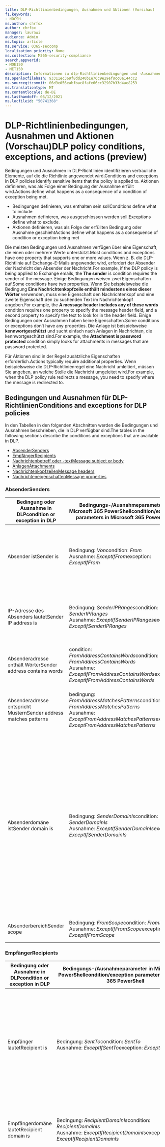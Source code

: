 ```yaml
---
title: DLP-Richtlinienbedingungen, Ausnahmen und Aktionen (Vorschau)
f1.keywords:
- NOCSH
ms.author: chrfox
author: chrfox
manager: laurawi
audience: Admin
ms.topic: article
ms.service: O365-seccomp
localization_priority: None
ms.collection: M365-security-compliance
search.appverid:
- MOE150
- MET150
description: Informationen zu dlp-Richtlinienbedingungen und -Ausnahmen
ms.openlocfilehash: 93311ec369f8dd240b1e76c9e29ef8cc0a144cc2
ms.sourcegitcommit: 06d9e056eabfbac8fafe66cc32907b33d4ae8253
ms.translationtype: MT
ms.contentlocale: de-DE
ms.lasthandoff: 03/12/2021
ms.locfileid: "50741368"
---
```

# <a name="dlp-policy-conditions-exceptions-and-actions-preview"></a><span data-ttu-id="27ef0-103">DLP-Richtlinienbedingungen, Ausnahmen und Aktionen (Vorschau)</span><span class="sxs-lookup"><span data-stu-id="27ef0-103">DLP policy conditions, exceptions, and actions (preview)</span></span>

<span data-ttu-id="27ef0-104">Bedingungen und Ausnahmen in DLP-Richtlinien identifizieren vertrauliche Elemente, auf die die Richtlinie angewendet wird.</span><span class="sxs-lookup"><span data-stu-id="27ef0-104">Conditions and exceptions in DLP policies identify sensitive items that the policy is applied to.</span></span> <span data-ttu-id="27ef0-105">Aktionen definieren, was als Folge einer Bedingung der Ausnahme erfüllt wird.</span><span class="sxs-lookup"><span data-stu-id="27ef0-105">Actions define what happens as a consequence of a condition of exception being met.</span></span>

- <span data-ttu-id="27ef0-106">Bedingungen definieren, was enthalten sein soll</span><span class="sxs-lookup"><span data-stu-id="27ef0-106">Conditions define what to include</span></span>
- <span data-ttu-id="27ef0-107">Ausnahmen definieren, was ausgeschlossen werden soll.</span><span class="sxs-lookup"><span data-stu-id="27ef0-107">Exceptions define what to exclude.</span></span>
- <span data-ttu-id="27ef0-108">Aktionen definieren, was als Folge der erfüllten Bedingung oder Ausnahme geschieht</span><span class="sxs-lookup"><span data-stu-id="27ef0-108">Actions define what happens as a consequence of condition or exception being met</span></span>
 
<span data-ttu-id="27ef0-109">Die meisten Bedingungen und Ausnahmen verfügen über eine Eigenschaft, die einen oder mehrere Werte unterstützt.</span><span class="sxs-lookup"><span data-stu-id="27ef0-109">Most conditions and exceptions have one property that supports one or more values.</span></span> <span data-ttu-id="27ef0-110">Wenn z. B. die DLP-Richtlinie auf  Exchange-E-Mails angewendet wird, erfordert der Absender der Nachricht den Absender der Nachricht.</span><span class="sxs-lookup"><span data-stu-id="27ef0-110">For example, if the DLP policy is being applied to Exchange emails, the **The sender** is condition requires the sender of the message.</span></span> <span data-ttu-id="27ef0-111">Einige Bedingungen weisen zwei Eigenschaften auf.</span><span class="sxs-lookup"><span data-stu-id="27ef0-111">Some conditions have two properties.</span></span> <span data-ttu-id="27ef0-112">Wenn Sie beispielsweise die Bedingung **Eine Nachrichtenkopfzeile enthält mindestens eines dieser Wörter** verwenden, muss eine Eigenschaft den Nachrichtenkopf und eine zweite Eigenschaft den zu suchenden Text im Nachrichtenkopf angeben.</span><span class="sxs-lookup"><span data-stu-id="27ef0-112">For example, the **A message header includes any of these words** condition requires one property to specify the message header field, and a second property to specify the text to look for in the header field.</span></span> <span data-ttu-id="27ef0-113">Einige Bedingungen oder Ausnahmen haben keine Eigenschaften.</span><span class="sxs-lookup"><span data-stu-id="27ef0-113">Some conditions or exceptions don’t have any properties.</span></span> <span data-ttu-id="27ef0-114">Die Anlage ist beispielsweise **kennwortgeschützt** und sucht einfach nach Anlagen in Nachrichten, die kennwortgeschützt sind.</span><span class="sxs-lookup"><span data-stu-id="27ef0-114">For example, the **Attachment is password protected** condition simply looks for attachments in messages that are password protected.</span></span>

<span data-ttu-id="27ef0-115">Für Aktionen sind in der Regel zusätzliche Eigenschaften erforderlich.</span><span class="sxs-lookup"><span data-stu-id="27ef0-115">Actions typically require additional properties.</span></span> <span data-ttu-id="27ef0-116">Wenn beispielsweise die DLP-Richtlinienregel eine Nachricht umleitiert, müssen Sie angeben, an welche Stelle die Nachricht umgeleitet wird.</span><span class="sxs-lookup"><span data-stu-id="27ef0-116">For example, when the DLP policy rule redirects a message, you need to specify where the message is redirected to.</span></span> 
<!-- Some actions have multiple properties that are available or required. For example, when the rule adds a header field to the message header, you need to specify both the name and value of the header. When the rule adds a disclaimer to messages, you need to specify the disclaimer text, but you can also specify where to insert the text, or what to do if the disclaimer can't be added to the message. Typically, you can configure multiple actions in a rule, but some actions are exclusive. For example, one rule can't reject and redirect the same message.-->

## <a name="conditions-and-exceptions-for-dlp-policies"></a><span data-ttu-id="27ef0-117">Bedingungen und Ausnahmen für DLP-Richtlinien</span><span class="sxs-lookup"><span data-stu-id="27ef0-117">Conditions and exceptions for DLP policies</span></span>

<span data-ttu-id="27ef0-118">In den Tabellen in den folgenden Abschnitten werden die Bedingungen und Ausnahmen beschrieben, die in DLP verfügbar sind.</span><span class="sxs-lookup"><span data-stu-id="27ef0-118">The tables in the following sections describe the conditions and exceptions that are available in DLP.</span></span>

- [<span data-ttu-id="27ef0-119">Absender</span><span class="sxs-lookup"><span data-stu-id="27ef0-119">Senders</span></span>](#senders)
- [<span data-ttu-id="27ef0-120">Empfänger</span><span class="sxs-lookup"><span data-stu-id="27ef0-120">Recipients</span></span>](#recipients)
- [<span data-ttu-id="27ef0-121">Nachrichtenbetreff oder -text</span><span class="sxs-lookup"><span data-stu-id="27ef0-121">Message subject or body</span></span>](#message-subject-or-body)
- [<span data-ttu-id="27ef0-122">Anlagen</span><span class="sxs-lookup"><span data-stu-id="27ef0-122">Attachments</span></span>](#attachments)
- [<span data-ttu-id="27ef0-123">Nachrichtenkopfzeilen</span><span class="sxs-lookup"><span data-stu-id="27ef0-123">Message headers</span></span>](#message-headers)
- [<span data-ttu-id="27ef0-124">Nachrichteneigenschaften</span><span class="sxs-lookup"><span data-stu-id="27ef0-124">Message properties</span></span>](#message-properties)

### <a name="senders"></a><span data-ttu-id="27ef0-125">Absender</span><span class="sxs-lookup"><span data-stu-id="27ef0-125">Senders</span></span>


|<span data-ttu-id="27ef0-126">**Bedingung oder Ausnahme in DLP**</span><span class="sxs-lookup"><span data-stu-id="27ef0-126">**condition or exception in DLP**</span></span>  |<span data-ttu-id="27ef0-127">**Bedingungs-/Ausnahmeparameter in Microsoft 365 PowerShell**</span><span class="sxs-lookup"><span data-stu-id="27ef0-127">**condition/exception parameters in Microsoft 365 PowerShell**</span></span> |<span data-ttu-id="27ef0-128">**Eigenschaftstyp**</span><span class="sxs-lookup"><span data-stu-id="27ef0-128">**property type**</span></span>  |<span data-ttu-id="27ef0-129">**description**</span><span class="sxs-lookup"><span data-stu-id="27ef0-129">**description**</span></span>|
|---------|---------|---------|---------|
|<span data-ttu-id="27ef0-130">Absender ist</span><span class="sxs-lookup"><span data-stu-id="27ef0-130">Sender is</span></span> |<span data-ttu-id="27ef0-131">Bedingung: *Von*</span><span class="sxs-lookup"><span data-stu-id="27ef0-131">condition: *From*</span></span> <br/> <span data-ttu-id="27ef0-132">Ausnahme: *ExceptIfFrom*</span><span class="sxs-lookup"><span data-stu-id="27ef0-132">exception: *ExceptIfFrom*</span></span>      |<span data-ttu-id="27ef0-133">Addresses</span><span class="sxs-lookup"><span data-stu-id="27ef0-133">Addresses</span></span> |     <span data-ttu-id="27ef0-134">Nachrichten, die von den angegebenen Postfächern, E-Mail-Benutzern, E-Mail-Kontakten oder Microsoft 365-Gruppen in der Organisation gesendet werden.</span><span class="sxs-lookup"><span data-stu-id="27ef0-134">Messages that are sent by the specified mailboxes, mail users, mail contacts, or Microsoft 365 groups in the organization.</span></span>|
|<span data-ttu-id="27ef0-135">IP-Adresse des Absenders lautet</span><span class="sxs-lookup"><span data-stu-id="27ef0-135">Sender IP address is</span></span>     |<span data-ttu-id="27ef0-136">Bedingung: *SenderIPRanges*</span><span class="sxs-lookup"><span data-stu-id="27ef0-136">condition: *SenderIPRanges*</span></span><br/> <span data-ttu-id="27ef0-137">Ausnahme: *ExceptIfSenderIPRanges*</span><span class="sxs-lookup"><span data-stu-id="27ef0-137">exception: *ExceptIfSenderIPRanges*</span></span>         |  <span data-ttu-id="27ef0-138">IPAddressRanges</span><span class="sxs-lookup"><span data-stu-id="27ef0-138">IPAddressRanges</span></span>       | <span data-ttu-id="27ef0-139">Nachrichten, in denen die IP-Adresse des Absenders der angegebenen IP-Adresse entsprecht oder innerhalb des angegebenen IP-Adressbereichs liegt.</span><span class="sxs-lookup"><span data-stu-id="27ef0-139">Messages where the sender's IP address matches the specified IP address, or falls within the specified IP address range.</span></span>       |
|<span data-ttu-id="27ef0-140">Absenderadresse enthält Wörter</span><span class="sxs-lookup"><span data-stu-id="27ef0-140">Sender address contains words</span></span>   | <span data-ttu-id="27ef0-141">condition: *FromAddressContainsWords*</span><span class="sxs-lookup"><span data-stu-id="27ef0-141">condition: *FromAddressContainsWords*</span></span> <br/> <span data-ttu-id="27ef0-142">Ausnahme: *ExceptIfFromAddressContainsWords*</span><span class="sxs-lookup"><span data-stu-id="27ef0-142">exception: *ExceptIfFromAddressContainsWords*</span></span>        |   <span data-ttu-id="27ef0-143">Words</span><span class="sxs-lookup"><span data-stu-id="27ef0-143">Words</span></span>      |   <span data-ttu-id="27ef0-144">Nachrichten, die die angegebenen Wörter in der E-Mail-Adresse des Absenders enthalten.</span><span class="sxs-lookup"><span data-stu-id="27ef0-144">Messages that contain the specified words in the sender's email address.</span></span>|
| <span data-ttu-id="27ef0-145">Absenderadresse entspricht Mustern</span><span class="sxs-lookup"><span data-stu-id="27ef0-145">Sender address matches patterns</span></span>    | <span data-ttu-id="27ef0-146">bedingung: *FromAddressMatchesPatterns*</span><span class="sxs-lookup"><span data-stu-id="27ef0-146">condition: *FromAddressMatchesPatterns*</span></span> <br/> <span data-ttu-id="27ef0-147">Ausnahme: *ExceptFromAddressMatchesPatterns*</span><span class="sxs-lookup"><span data-stu-id="27ef0-147">exception: *ExceptFromAddressMatchesPatterns*</span></span>       |      <span data-ttu-id="27ef0-148">Muster</span><span class="sxs-lookup"><span data-stu-id="27ef0-148">Patterns</span></span>   |  <span data-ttu-id="27ef0-149">Nachrichten, bei denen die E-Mail-Adresse des Absenders Textmuster enthält, die mit dem angegebenen regulären Ausdruck übereinstimmen.</span><span class="sxs-lookup"><span data-stu-id="27ef0-149">Messages where the sender's email address contains text patterns that match the specified regular expressions.</span></span>  |
|<span data-ttu-id="27ef0-150">Absenderdomäne ist</span><span class="sxs-lookup"><span data-stu-id="27ef0-150">Sender domain is</span></span>  |  <span data-ttu-id="27ef0-151">Bedingung: *SenderDomainIs*</span><span class="sxs-lookup"><span data-stu-id="27ef0-151">condition: *SenderDomainIs*</span></span> <br/> <span data-ttu-id="27ef0-152">Ausnahme: *ExceptIfSenderDomainIs*</span><span class="sxs-lookup"><span data-stu-id="27ef0-152">exception: *ExceptIfSenderDomainIs*</span></span>       |<span data-ttu-id="27ef0-153">DomainName</span><span class="sxs-lookup"><span data-stu-id="27ef0-153">DomainName</span></span>         |     <span data-ttu-id="27ef0-154">Nachrichten, bei denen die Domäne der E-Mail-Adresse des Absenders dem angegebenen Wert entspricht.</span><span class="sxs-lookup"><span data-stu-id="27ef0-154">Messages where the domain of the sender's email address matches the specified value.</span></span> <span data-ttu-id="27ef0-155">Wenn Sie Absenderdomänen  suchen müssen, die die angegebene Domäne enthalten (z. B. eine beliebige Unterdomäne einer Domäne), verwenden Sie **die** Bedingung Absenderadresse entspricht (*FromAddressMatchesPatterns*) und geben Sie die Domäne mit der Syntax " \. domain \. com$" an.</span><span class="sxs-lookup"><span data-stu-id="27ef0-155">If you need to find sender domains that *contain* the specified domain (for example, any subdomain of a domain), use **The sender address matches**(*FromAddressMatchesPatterns*) condition and specify the domain by using the syntax: '\.domain\.com$'.</span></span>    |
|<span data-ttu-id="27ef0-156">Absenderbereich</span><span class="sxs-lookup"><span data-stu-id="27ef0-156">Sender scope</span></span>    | <span data-ttu-id="27ef0-157">Bedingung: *FromScope*</span><span class="sxs-lookup"><span data-stu-id="27ef0-157">condition: *FromScope*</span></span> <br/> <span data-ttu-id="27ef0-158">Ausnahme: *ExceptIfFromScope*</span><span class="sxs-lookup"><span data-stu-id="27ef0-158">exception: *ExceptIfFromScope*</span></span>    | <span data-ttu-id="27ef0-159">UserScopeFrom</span><span class="sxs-lookup"><span data-stu-id="27ef0-159">UserScopeFrom</span></span>    |    <span data-ttu-id="27ef0-160">Nachrichten, die von internen oder externen Absendern gesendet werden.</span><span class="sxs-lookup"><span data-stu-id="27ef0-160">Messages that are sent by either internal or external senders.</span></span>    |

### <a name="recipients"></a><span data-ttu-id="27ef0-161">Empfänger</span><span class="sxs-lookup"><span data-stu-id="27ef0-161">Recipients</span></span>

|<span data-ttu-id="27ef0-162">**Bedingung oder Ausnahme in DLP**</span><span class="sxs-lookup"><span data-stu-id="27ef0-162">**condition or exception in DLP**</span></span>| <span data-ttu-id="27ef0-163">**Bedingungs-/Ausnahmeparameter in Microsoft 365 PowerShell**</span><span class="sxs-lookup"><span data-stu-id="27ef0-163">**condition/exception parameters in Microsoft 365 PowerShell**</span></span> |    <span data-ttu-id="27ef0-164">**Eigenschaftstyp**</span><span class="sxs-lookup"><span data-stu-id="27ef0-164">**property type**</span></span> | <span data-ttu-id="27ef0-165">**description**</span><span class="sxs-lookup"><span data-stu-id="27ef0-165">**description**</span></span>|
|---------|---------|---------|---------|
|<span data-ttu-id="27ef0-166">Empfänger lautet</span><span class="sxs-lookup"><span data-stu-id="27ef0-166">Recipient is</span></span>|  <span data-ttu-id="27ef0-167">Bedingung: *SentTo*</span><span class="sxs-lookup"><span data-stu-id="27ef0-167">condition: *SentTo*</span></span> <br/> <span data-ttu-id="27ef0-168">Ausnahme: *ExceptIfSentTo*</span><span class="sxs-lookup"><span data-stu-id="27ef0-168">exception: *ExceptIfSentTo*</span></span> | <span data-ttu-id="27ef0-169">Addresses</span><span class="sxs-lookup"><span data-stu-id="27ef0-169">Addresses</span></span> | <span data-ttu-id="27ef0-p105">Nachrichten, bei denen es sich bei einem der Empfänger um das angegebene Postfach, den E-Mail-Benutzer oder den E-Mail-Kontakt in der Organisation handelt. Die Empfänger können in den Feldern **To**, **Cc** oder **Bcc** der Nachricht angegeben werden.  </span><span class="sxs-lookup"><span data-stu-id="27ef0-p105">Messages where one of the recipients is the specified mailbox, mail user, or mail contact in the organization. The recipients can be in the **To**, **Cc**, or **Bcc** fields of the message.</span></span>|
|<span data-ttu-id="27ef0-172">Empfängerdomäne lautet</span><span class="sxs-lookup"><span data-stu-id="27ef0-172">Recipient domain is</span></span>|   <span data-ttu-id="27ef0-173">Bedingung: *RecipientDomainIs*</span><span class="sxs-lookup"><span data-stu-id="27ef0-173">condition: *RecipientDomainIs*</span></span> <br/> <span data-ttu-id="27ef0-174">Ausnahme: *ExceptIfRecipientDomainIs*</span><span class="sxs-lookup"><span data-stu-id="27ef0-174">exception: *ExceptIfRecipientDomainIs*</span></span> |   <span data-ttu-id="27ef0-175">DomainName</span><span class="sxs-lookup"><span data-stu-id="27ef0-175">DomainName</span></span> |    <span data-ttu-id="27ef0-176">Nachrichten, bei denen die Domäne der E-Mail-Adresse des Absenders dem angegebenen Wert entspricht.</span><span class="sxs-lookup"><span data-stu-id="27ef0-176">Messages where the domain of the sender's email address matches the specified value.</span></span>|
|<span data-ttu-id="27ef0-177">Empfängeradresse enthält Wörter</span><span class="sxs-lookup"><span data-stu-id="27ef0-177">Recipient address contains words</span></span>|  <span data-ttu-id="27ef0-178">condition: *AnyOfRecipientAddressContainsWords*</span><span class="sxs-lookup"><span data-stu-id="27ef0-178">condition: *AnyOfRecipientAddressContainsWords*</span></span> <br/> <span data-ttu-id="27ef0-179">Ausnahme: *ExceptIfAnyOfRecipientAddressContainsWords*</span><span class="sxs-lookup"><span data-stu-id="27ef0-179">exception: *ExceptIfAnyOfRecipientAddressContainsWords*</span></span>|  <span data-ttu-id="27ef0-180">Words</span><span class="sxs-lookup"><span data-stu-id="27ef0-180">Words</span></span>|  <span data-ttu-id="27ef0-181">Nachrichten, die die angegebenen Wörter in der E-Mail-Adresse des Empfängers enthalten.</span><span class="sxs-lookup"><span data-stu-id="27ef0-181">Messages that contain the specified words in the recipient's email address.</span></span> <br/><span data-ttu-id="27ef0-p106">**Hinweis**: Diese Bedingung berücksichtigt keine Nachrichten, die an Proxyadressen des Empfängers gesendet werden. Es werden nur Nachrichten berücksichtigt, die an die primäre E-Mail-Adresse des Empfängers gesendet werden.</span><span class="sxs-lookup"><span data-stu-id="27ef0-p106">**Note**: This condition doesn't consider messages that are sent to recipient proxy addresses. It only matches messages that are sent to the recipient's primary email address.</span></span>|
|<span data-ttu-id="27ef0-184">Empfängeradresse entspricht Mustern</span><span class="sxs-lookup"><span data-stu-id="27ef0-184">Recipient address matches patterns</span></span>| <span data-ttu-id="27ef0-185">condition: *AnyOfRecipientAddressMatchesPatterns*</span><span class="sxs-lookup"><span data-stu-id="27ef0-185">condition: *AnyOfRecipientAddressMatchesPatterns*</span></span> <br/> <span data-ttu-id="27ef0-186">Ausnahme: *ExceptIfAnyOfRecipientAddressMatchesPatterns*</span><span class="sxs-lookup"><span data-stu-id="27ef0-186">exception: *ExceptIfAnyOfRecipientAddressMatchesPatterns*</span></span>| <span data-ttu-id="27ef0-187">Muster</span><span class="sxs-lookup"><span data-stu-id="27ef0-187">Patterns</span></span>    |<span data-ttu-id="27ef0-188">Nachrichten, bei denen die E-Mail-Adresse des Empfängers Textmuster enthält, die mit dem angegebenen regulären Ausdruck übereinstimmen.</span><span class="sxs-lookup"><span data-stu-id="27ef0-188">Messages where a recipient's email address contains text patterns that match the specified regular expressions.</span></span> <br/> <span data-ttu-id="27ef0-p107">**Hinweis**: Diese Bedingung berücksichtigt keine Nachrichten, die an Proxyadressen des Empfängers gesendet werden. Es werden nur Nachrichten berücksichtigt, die an die primäre E-Mail-Adresse des Empfängers gesendet werden.</span><span class="sxs-lookup"><span data-stu-id="27ef0-p107">**Note**: This condition doesn't consider messages that are sent to recipient proxy addresses. It only matches messages that are sent to the recipient's primary email address.</span></span>|
|<span data-ttu-id="27ef0-191">An Mitglied von gesendet</span><span class="sxs-lookup"><span data-stu-id="27ef0-191">Sent to member of</span></span>| <span data-ttu-id="27ef0-192">Bedingung: *SentToMemberOf*</span><span class="sxs-lookup"><span data-stu-id="27ef0-192">condition: *SentToMemberOf*</span></span> <br/> <span data-ttu-id="27ef0-193">Ausnahme: *ExceptIfSentToMemberOf*</span><span class="sxs-lookup"><span data-stu-id="27ef0-193">exception: *ExceptIfSentToMemberOf*</span></span>|  <span data-ttu-id="27ef0-194">Addresses</span><span class="sxs-lookup"><span data-stu-id="27ef0-194">Addresses</span></span>|  <span data-ttu-id="27ef0-195">Nachrichten, die Empfänger enthalten, die Mitglied der angegebenen Verteilergruppe, E-Mail-aktivierten Sicherheitsgruppe oder Microsoft 365-Gruppe sind.</span><span class="sxs-lookup"><span data-stu-id="27ef0-195">Messages that contain recipients who are members of the specified distribution group, mail-enabled security group, or Microsoft 365 group.</span></span> <span data-ttu-id="27ef0-196">Die Gruppe kann in den Feldern **To**, **Cc** oder **Bcc** der Nachricht sein.</span><span class="sxs-lookup"><span data-stu-id="27ef0-196">The group can be in the **To**, **Cc**, or **Bcc** fields of the message.</span></span>|

### <a name="message-subject-or-body"></a><span data-ttu-id="27ef0-197">Nachrichtenbetreff oder -text</span><span class="sxs-lookup"><span data-stu-id="27ef0-197">Message subject or body</span></span>

|<span data-ttu-id="27ef0-198">**Bedingung oder Ausnahme in DLP**</span><span class="sxs-lookup"><span data-stu-id="27ef0-198">**condition or exception in DLP**</span></span> | <span data-ttu-id="27ef0-199">**Bedingungs-/Ausnahmeparameter in Microsoft 365 PowerShell**</span><span class="sxs-lookup"><span data-stu-id="27ef0-199">**condition/exception parameters in Microsoft 365 PowerShell**</span></span> |<span data-ttu-id="27ef0-200">**Eigenschaftstyp**</span><span class="sxs-lookup"><span data-stu-id="27ef0-200">**property type**</span></span>| <span data-ttu-id="27ef0-201">**description**</span><span class="sxs-lookup"><span data-stu-id="27ef0-201">**description**</span></span>|
|---------|---------|---------|---------|
|<span data-ttu-id="27ef0-202">Betreff enthält Wörter oder Ausdrücke</span><span class="sxs-lookup"><span data-stu-id="27ef0-202">Subject contains words or phrases</span></span>| <span data-ttu-id="27ef0-203">Bedingung: *SubjectContainsWords*</span><span class="sxs-lookup"><span data-stu-id="27ef0-203">condition: *SubjectContainsWords*</span></span> <br/> <span data-ttu-id="27ef0-204">Ausnahme: *ExceptIf SubjectContainsWords*</span><span class="sxs-lookup"><span data-stu-id="27ef0-204">exception: *ExceptIf SubjectContainsWords*</span></span>| <span data-ttu-id="27ef0-205">Words</span><span class="sxs-lookup"><span data-stu-id="27ef0-205">Words</span></span>   |<span data-ttu-id="27ef0-206">Nachrichten, deren Feld Subject die angegebenen Wörter enthält.</span><span class="sxs-lookup"><span data-stu-id="27ef0-206">Messages that have the specified words in the Subject field.</span></span>|
|<span data-ttu-id="27ef0-207">Betreff entspricht Mustern</span><span class="sxs-lookup"><span data-stu-id="27ef0-207">Subject matches patterns</span></span>|<span data-ttu-id="27ef0-208">Bedingung: *SubjectMatchesPatterns*</span><span class="sxs-lookup"><span data-stu-id="27ef0-208">condition: *SubjectMatchesPatterns*</span></span> <br/> <span data-ttu-id="27ef0-209">Ausnahme: *ExceptIf SubjectMatchesPatterns*</span><span class="sxs-lookup"><span data-stu-id="27ef0-209">exception: *ExceptIf SubjectMatchesPatterns*</span></span>|<span data-ttu-id="27ef0-210">Muster</span><span class="sxs-lookup"><span data-stu-id="27ef0-210">Patterns</span></span>   |<span data-ttu-id="27ef0-211">Nachrichten, bei denen das Feld Subject Textmuster enthält, die den angegebenen regulären Ausdrücken entsprechen.</span><span class="sxs-lookup"><span data-stu-id="27ef0-211">Messages where the Subject field contain text patterns that match the specified regular expressions.</span></span>|
|<span data-ttu-id="27ef0-212">Inhalt enthält</span><span class="sxs-lookup"><span data-stu-id="27ef0-212">Content contains</span></span>|  <span data-ttu-id="27ef0-213">bedingung: *ContentContainsSensitiveInformation*</span><span class="sxs-lookup"><span data-stu-id="27ef0-213">condition: *ContentContainsSensitiveInformation*</span></span> <br/> <span data-ttu-id="27ef0-214">Ausnahme *ExceptIfContentContainsSensitiveInformation*</span><span class="sxs-lookup"><span data-stu-id="27ef0-214">exception *ExceptIfContentContainsSensitiveInformation*</span></span>| <span data-ttu-id="27ef0-215">SensitiveInformationTypes</span><span class="sxs-lookup"><span data-stu-id="27ef0-215">SensitiveInformationTypes</span></span>|  <span data-ttu-id="27ef0-216">Nachrichten oder Dokumente, die vertrauliche Informationen enthalten, wie durch DLP-Richtlinien (Data Loss Prevention, Verhinderung von Datenverlust) definiert.</span><span class="sxs-lookup"><span data-stu-id="27ef0-216">Messages or documents that contain sensitive information as defined by data loss prevention (DLP) policies.</span></span>|
| <span data-ttu-id="27ef0-217">Muster für Betreff- oder Textkörper-Übereinstimmungen</span><span class="sxs-lookup"><span data-stu-id="27ef0-217">Subject or Body matches pattern</span></span>    | <span data-ttu-id="27ef0-218">Bedingung: *SubjectOrBodyMatchesPatterns*</span><span class="sxs-lookup"><span data-stu-id="27ef0-218">condition: *SubjectOrBodyMatchesPatterns*</span></span> <br/> <span data-ttu-id="27ef0-219">Ausnahme: *ExceptIfSubjectOrBodyMatchesPatterns*</span><span class="sxs-lookup"><span data-stu-id="27ef0-219">exception: *ExceptIfSubjectOrBodyMatchesPatterns*</span></span>    | <span data-ttu-id="27ef0-220">Muster</span><span class="sxs-lookup"><span data-stu-id="27ef0-220">Patterns</span></span>    | <span data-ttu-id="27ef0-221">Nachrichten, bei denen das Betrefffeld oder der Nachrichtentext Textmuster enthält, die den angegebenen regulären Ausdrücken entsprechen.</span><span class="sxs-lookup"><span data-stu-id="27ef0-221">Messages where the subject field or message body contains text patterns that match the specified regular expressions.</span></span>    |
| <span data-ttu-id="27ef0-222">Betreff oder Textkörper enthält Wörter</span><span class="sxs-lookup"><span data-stu-id="27ef0-222">Subject or Body contains words</span></span>    | <span data-ttu-id="27ef0-223">Bedingung: *SubjectOrBodyContainsWords*</span><span class="sxs-lookup"><span data-stu-id="27ef0-223">condition: *SubjectOrBodyContainsWords*</span></span> <br/> <span data-ttu-id="27ef0-224">Ausnahme: *ExceptIfSubjectOrBodyContainsWords*</span><span class="sxs-lookup"><span data-stu-id="27ef0-224">exception: *ExceptIfSubjectOrBodyContainsWords*</span></span>    | <span data-ttu-id="27ef0-225">Words</span><span class="sxs-lookup"><span data-stu-id="27ef0-225">Words</span></span>    | <span data-ttu-id="27ef0-226">Nachrichten mit den angegebenen Wörtern im Betrefffeld oder Nachrichtentext</span><span class="sxs-lookup"><span data-stu-id="27ef0-226">Messages that have the specified words in the subject field or message body</span></span>    |


### <a name="attachments"></a><span data-ttu-id="27ef0-227">Anlagen</span><span class="sxs-lookup"><span data-stu-id="27ef0-227">Attachments</span></span>

|<span data-ttu-id="27ef0-228">**Bedingung oder Ausnahme in DLP**</span><span class="sxs-lookup"><span data-stu-id="27ef0-228">**condition or exception in DLP**</span></span>| <span data-ttu-id="27ef0-229">**Bedingungs-/Ausnahmeparameter in Microsoft 365 PowerShell**</span><span class="sxs-lookup"><span data-stu-id="27ef0-229">**condition/exception parameters in Microsoft 365 PowerShell**</span></span>| <span data-ttu-id="27ef0-230">**Eigenschaftstyp**</span><span class="sxs-lookup"><span data-stu-id="27ef0-230">**property type**</span></span>   |<span data-ttu-id="27ef0-231">**description**</span><span class="sxs-lookup"><span data-stu-id="27ef0-231">**description**</span></span>|
|---------|---------|---------|---------|
|<span data-ttu-id="27ef0-232">Anlage ist passwortgeschützt</span><span class="sxs-lookup"><span data-stu-id="27ef0-232">Attachment is password protected</span></span>|<span data-ttu-id="27ef0-233">bedingung: *DocumentIsPasswordProtected*</span><span class="sxs-lookup"><span data-stu-id="27ef0-233">condition: *DocumentIsPasswordProtected*</span></span> <br/> <span data-ttu-id="27ef0-234">Ausnahme: *ExceptIfDocumentIsPasswordProtected*</span><span class="sxs-lookup"><span data-stu-id="27ef0-234">exception: *ExceptIfDocumentIsPasswordProtected*</span></span>|<span data-ttu-id="27ef0-235">keine</span><span class="sxs-lookup"><span data-stu-id="27ef0-235">none</span></span>| <span data-ttu-id="27ef0-236">Nachrichten, bei denen eine Anlage kennwortgeschützt ist (und daher nicht überprüft werden kann).</span><span class="sxs-lookup"><span data-stu-id="27ef0-236">Messages where an attachment is password protected (and therefore can't be scanned).</span></span> <span data-ttu-id="27ef0-237">Die Kennworterkennung funktioniert nur für Office-Dokumente, ZIP-Dateien und 7z-Dateien.</span><span class="sxs-lookup"><span data-stu-id="27ef0-237">Password detection only works for Office documents, .zip files, and .7z files.</span></span>|
|<span data-ttu-id="27ef0-238">Die Dateierweiterung der Anlage ist</span><span class="sxs-lookup"><span data-stu-id="27ef0-238">Attachment’s file extension is</span></span>|<span data-ttu-id="27ef0-239">Bedingung: *ContentExtensionMatchesWords*</span><span class="sxs-lookup"><span data-stu-id="27ef0-239">condition: *ContentExtensionMatchesWords*</span></span> <br/> <span data-ttu-id="27ef0-240">Ausnahme: *ExceptIfContentExtensionMatchesWords*</span><span class="sxs-lookup"><span data-stu-id="27ef0-240">exception: *ExceptIfContentExtensionMatchesWords*</span></span>|  <span data-ttu-id="27ef0-241">Words</span><span class="sxs-lookup"><span data-stu-id="27ef0-241">Words</span></span>   |<span data-ttu-id="27ef0-242">Nachrichten, bei denen die Dateierweiterung einer Anlage einem der angegebenen Wörter entspricht.</span><span class="sxs-lookup"><span data-stu-id="27ef0-242">Messages where an attachment's file extension matches any of the specified words.</span></span>|
|<span data-ttu-id="27ef0-243">Inhalt einer E-Mail-Anlage konnte nicht gescannt werden</span><span class="sxs-lookup"><span data-stu-id="27ef0-243">Any email attachment’s content could not be scanned</span></span>|<span data-ttu-id="27ef0-244">condition: *DocumentIsUnsupported*</span><span class="sxs-lookup"><span data-stu-id="27ef0-244">condition: *DocumentIsUnsupported*</span></span> <br/><span data-ttu-id="27ef0-245">Ausnahme: *ExceptIf DocumentIsUnsupported*</span><span class="sxs-lookup"><span data-stu-id="27ef0-245">exception: *ExceptIf DocumentIsUnsupported*</span></span>|   <span data-ttu-id="27ef0-246">N/V</span><span class="sxs-lookup"><span data-stu-id="27ef0-246">n/a</span></span>|    <span data-ttu-id="27ef0-247">Nachrichten, für die eine Anlage von Exchange Online nicht systemintern erkannt wird.</span><span class="sxs-lookup"><span data-stu-id="27ef0-247">Messages where an attachment isn't natively recognized by Exchange Online.</span></span>|
|<span data-ttu-id="27ef0-248">Inhalt einer E-Mail-Anlage wurde nicht vollständig gescannt</span><span class="sxs-lookup"><span data-stu-id="27ef0-248">Any email attachment’s content didn’t complete scanning</span></span>|   <span data-ttu-id="27ef0-249">Bedingung: *ProcessingLimitExceeded*</span><span class="sxs-lookup"><span data-stu-id="27ef0-249">condition: *ProcessingLimitExceeded*</span></span> <br/> <span data-ttu-id="27ef0-250">Ausnahme: *ExceptIfProcessingLimitExceeded*</span><span class="sxs-lookup"><span data-stu-id="27ef0-250">exception: *ExceptIfProcessingLimitExceeded*</span></span>|    <span data-ttu-id="27ef0-251">N/V</span><span class="sxs-lookup"><span data-stu-id="27ef0-251">n/a</span></span> |<span data-ttu-id="27ef0-p110">Nachrichten, bei denen das Regelmodul das Prüfen der Anlagen nicht abschließen konnte. Sie können diese Bedingung zum Erstellen von Regeln verwenden, die zusammenarbeiten, um Nachrichten zu ermitteln und zu verarbeiten, deren Inhalt nicht vollständig überprüft werden konnte.</span><span class="sxs-lookup"><span data-stu-id="27ef0-p110">Messages where the rules engine couldn't complete the scanning of the attachments. You can use this condition to create rules that work together to identify and process messages where the content couldn't be fully scanned.</span></span>|
|<span data-ttu-id="27ef0-254">Dokumentname enthält Wörter</span><span class="sxs-lookup"><span data-stu-id="27ef0-254">Document name contains words</span></span>|<span data-ttu-id="27ef0-255">Bedingung: *DocumentNameMatchesWords*</span><span class="sxs-lookup"><span data-stu-id="27ef0-255">condition: *DocumentNameMatchesWords*</span></span> <br/> <span data-ttu-id="27ef0-256">Ausnahme: *ExceptIfDocumentNameMatchesWords*</span><span class="sxs-lookup"><span data-stu-id="27ef0-256">exception: *ExceptIfDocumentNameMatchesWords*</span></span> |<span data-ttu-id="27ef0-257">Words</span><span class="sxs-lookup"><span data-stu-id="27ef0-257">Words</span></span>  |<span data-ttu-id="27ef0-258">Nachrichten, bei denen der Dateiname einer Anlage einem der angegebenen Wörter entspricht.</span><span class="sxs-lookup"><span data-stu-id="27ef0-258">Messages where an attachment's file name matches any of the specified words.</span></span>|
|<span data-ttu-id="27ef0-259">Dokumentname entspricht Mustern</span><span class="sxs-lookup"><span data-stu-id="27ef0-259">Document name matches patterns</span></span>|<span data-ttu-id="27ef0-260">bedingung: *DocumentNameMatchesPatterns*</span><span class="sxs-lookup"><span data-stu-id="27ef0-260">condition: *DocumentNameMatchesPatterns*</span></span> <br/> <span data-ttu-id="27ef0-261">Ausnahme: *ExceptIfDocumentNameMatchesPatterns*</span><span class="sxs-lookup"><span data-stu-id="27ef0-261">exception: *ExceptIfDocumentNameMatchesPatterns*</span></span>|    <span data-ttu-id="27ef0-262">Muster</span><span class="sxs-lookup"><span data-stu-id="27ef0-262">Patterns</span></span>    |<span data-ttu-id="27ef0-263">Nachrichten, bei denen der Dateiname einer Anlage Textmuster enthält, die mit dem angegebenen regulären Ausdruck übereinstimmen.</span><span class="sxs-lookup"><span data-stu-id="27ef0-263">Messages where an attachment's file name contains text patterns that match the specified regular expressions.</span></span>|
|<span data-ttu-id="27ef0-264">Dokumenteigenschaft lautet</span><span class="sxs-lookup"><span data-stu-id="27ef0-264">Document property is</span></span>|<span data-ttu-id="27ef0-265">Bedingung: *ContentPropertyContainsWords*</span><span class="sxs-lookup"><span data-stu-id="27ef0-265">condition: *ContentPropertyContainsWords*</span></span> <br/> <span data-ttu-id="27ef0-266">Ausnahme: *ExceptIfContentPropertyContainsWords*</span><span class="sxs-lookup"><span data-stu-id="27ef0-266">exception: *ExceptIfContentPropertyContainsWords*</span></span> |<span data-ttu-id="27ef0-267">Words</span><span class="sxs-lookup"><span data-stu-id="27ef0-267">Words</span></span>| <span data-ttu-id="27ef0-268">Nachrichten oder Dokumente, bei denen die Dateierweiterung einer Anlage einem der angegebenen Wörter entspricht.</span><span class="sxs-lookup"><span data-stu-id="27ef0-268">Messages or documents where an attachment's file extension matches any of the specified words.</span></span>|
|<span data-ttu-id="27ef0-269">Dokumentgröße gleich oder größer als</span><span class="sxs-lookup"><span data-stu-id="27ef0-269">Document size equals or is greater than</span></span>| <span data-ttu-id="27ef0-270">bedingung: *DocumentSizeOver*</span><span class="sxs-lookup"><span data-stu-id="27ef0-270">condition: *DocumentSizeOver*</span></span> <br/> <span data-ttu-id="27ef0-271">Ausnahme: *ExceptIfDocumentSizeOver*</span><span class="sxs-lookup"><span data-stu-id="27ef0-271">exception: *ExceptIfDocumentSizeOver*</span></span>|    <span data-ttu-id="27ef0-272">Size</span><span class="sxs-lookup"><span data-stu-id="27ef0-272">Size</span></span>    |<span data-ttu-id="27ef0-273">Nachrichten, bei denen eine Anlage größer oder gleich dem angegebenen Wert ist.</span><span class="sxs-lookup"><span data-stu-id="27ef0-273">Messages where any attachment is greater than or equal to the specified value.</span></span>|

### <a name="message-headers"></a><span data-ttu-id="27ef0-274">Nachrichtenkopfzeilen</span><span class="sxs-lookup"><span data-stu-id="27ef0-274">Message Headers</span></span>

|<span data-ttu-id="27ef0-275">**Bedingung oder Ausnahme in DLP**</span><span class="sxs-lookup"><span data-stu-id="27ef0-275">**condition or exception in DLP**</span></span>| <span data-ttu-id="27ef0-276">**Bedingungs-/Ausnahmeparameter in Microsoft 365 PowerShell**</span><span class="sxs-lookup"><span data-stu-id="27ef0-276">**condition/exception parameters in Microsoft 365 PowerShell**</span></span>| <span data-ttu-id="27ef0-277">**Eigenschaftstyp**</span><span class="sxs-lookup"><span data-stu-id="27ef0-277">**property type**</span></span>|  <span data-ttu-id="27ef0-278">**description**</span><span class="sxs-lookup"><span data-stu-id="27ef0-278">**description**</span></span>|
|---------|---------|---------|---------|
|<span data-ttu-id="27ef0-279">Kopfzeile enthält Wörter oder Ausdrücke</span><span class="sxs-lookup"><span data-stu-id="27ef0-279">Header contains words or phrases</span></span>|<span data-ttu-id="27ef0-280">Bedingung: *HeaderContainsWords*</span><span class="sxs-lookup"><span data-stu-id="27ef0-280">condition: *HeaderContainsWords*</span></span> <br/> <span data-ttu-id="27ef0-281">Ausnahme: *ExceptIfHeaderContainsWords*</span><span class="sxs-lookup"><span data-stu-id="27ef0-281">exception: *ExceptIfHeaderContainsWords*</span></span>|  <span data-ttu-id="27ef0-282">#A0</span><span class="sxs-lookup"><span data-stu-id="27ef0-282">Hash Table</span></span>  |<span data-ttu-id="27ef0-283">Nachrichten, die das angegebene Header-Feld enthalten, und der Wert des Header-Felds enthält die angegebenen Wörter.</span><span class="sxs-lookup"><span data-stu-id="27ef0-283">Messages that contain the specified header field, and the value of that header field contains the specified words.</span></span>|
|<span data-ttu-id="27ef0-284">Kopfzeile entspricht Mustern</span><span class="sxs-lookup"><span data-stu-id="27ef0-284">Header matches patterns</span></span>|   <span data-ttu-id="27ef0-285">Bedingung: *HeaderMatchesPatterns*</span><span class="sxs-lookup"><span data-stu-id="27ef0-285">condition: *HeaderMatchesPatterns*</span></span> <br/> <span data-ttu-id="27ef0-286">Ausnahme: *ExceptIfHeaderMatchesPatterns*</span><span class="sxs-lookup"><span data-stu-id="27ef0-286">exception: *ExceptIfHeaderMatchesPatterns*</span></span>|    <span data-ttu-id="27ef0-287">#A0</span><span class="sxs-lookup"><span data-stu-id="27ef0-287">Hash Table</span></span>  |<span data-ttu-id="27ef0-288">Nachrichten, die das angegebene Header-Feld enthalten, und der Wert des Header-Felds enthält die angegebenen regulären Ausdrücke.</span><span class="sxs-lookup"><span data-stu-id="27ef0-288">Messages that contain the specified header field, and the value of that header field contains the specified regular expressions.</span></span>|

### <a name="message-properties"></a><span data-ttu-id="27ef0-289">Nachrichteneigenschaften</span><span class="sxs-lookup"><span data-stu-id="27ef0-289">Message properties</span></span>

|<span data-ttu-id="27ef0-290">**Bedingung oder Ausnahme in DLP**</span><span class="sxs-lookup"><span data-stu-id="27ef0-290">**condition or exception in DLP**</span></span>| <span data-ttu-id="27ef0-291">**Bedingungs-/Ausnahmeparameter in Microsoft 365 PowerShell**</span><span class="sxs-lookup"><span data-stu-id="27ef0-291">**condition/exception parameters in Microsoft 365 PowerShell**</span></span>| <span data-ttu-id="27ef0-292">**Eigenschaftstyp**</span><span class="sxs-lookup"><span data-stu-id="27ef0-292">**property type**</span></span>   |<span data-ttu-id="27ef0-293">**description**</span><span class="sxs-lookup"><span data-stu-id="27ef0-293">**description**</span></span>|
|---------|---------|---------|---------|
|<span data-ttu-id="27ef0-294">Nachrichtengröße über</span><span class="sxs-lookup"><span data-stu-id="27ef0-294">Message size over</span></span>|<span data-ttu-id="27ef0-295">Bedingung: *MessageSizeOver*</span><span class="sxs-lookup"><span data-stu-id="27ef0-295">condition: *MessageSizeOver*</span></span> <br/> <span data-ttu-id="27ef0-296">Ausnahme: *ExceptIfMessageSizeOver*</span><span class="sxs-lookup"><span data-stu-id="27ef0-296">exception: *ExceptIfMessageSizeOver*</span></span>| <span data-ttu-id="27ef0-297">Size</span><span class="sxs-lookup"><span data-stu-id="27ef0-297">Size</span></span>    |<span data-ttu-id="27ef0-298">Nachrichten, deren Gesamtgröße (Nachricht sowie Anlagen) größer oder gleich dem angegebenen Wert ist.</span><span class="sxs-lookup"><span data-stu-id="27ef0-298">Messages where the total size (message plus attachments) is greater than or equal to the specified value.</span></span> <br/><span data-ttu-id="27ef0-p111">**Hinweis**: Grenzwerte für die Nachrichtengröße für Postfächer werden vor E-Mail-Flussregeln ausgewertet. Eine Nachricht, die für ein Postfach zu groß ist, wird zurückgewiesen, bevor eine Regel mit dieser Bedingung auf diese Nachricht angewendet wird.  </span><span class="sxs-lookup"><span data-stu-id="27ef0-p111">**Note**: Message size limits on mailboxes are evaluated before mail flow rules. A message that's too large for a mailbox will be rejected before a rule with this condition is able to act on the message.</span></span>|
| <span data-ttu-id="27ef0-301">Mit Wichtigkeit</span><span class="sxs-lookup"><span data-stu-id="27ef0-301">With importance</span></span>    | <span data-ttu-id="27ef0-302">bedingung: *WithImportance*</span><span class="sxs-lookup"><span data-stu-id="27ef0-302">condition: *WithImportance*</span></span> <br/> <span data-ttu-id="27ef0-303">Ausnahme: *ExceptIfWithImportance*</span><span class="sxs-lookup"><span data-stu-id="27ef0-303">exception: *ExceptIfWithImportance*</span></span>    | <span data-ttu-id="27ef0-304">Importance</span><span class="sxs-lookup"><span data-stu-id="27ef0-304">Importance</span></span>    | <span data-ttu-id="27ef0-305">Nachrichten, die mit der angegebenen Wichtigkeitsstufe markiert sind.</span><span class="sxs-lookup"><span data-stu-id="27ef0-305">Messages that are marked with the specified importance level.</span></span>    |
| <span data-ttu-id="27ef0-306">Inhaltszeichensatz enthält Wörter</span><span class="sxs-lookup"><span data-stu-id="27ef0-306">Content character set contains words</span></span>    | <span data-ttu-id="27ef0-307">Bedingung: *ContentCharacterSetContainsWords*</span><span class="sxs-lookup"><span data-stu-id="27ef0-307">condition: *ContentCharacterSetContainsWords*</span></span> <br/> <span data-ttu-id="27ef0-308">*ExceptIfContentCharacterSetContainsWords*</span><span class="sxs-lookup"><span data-stu-id="27ef0-308">*ExceptIfContentCharacterSetContainsWords*</span></span>    | <span data-ttu-id="27ef0-309">CharacterSets</span><span class="sxs-lookup"><span data-stu-id="27ef0-309">CharacterSets</span></span>    | <span data-ttu-id="27ef0-310">Nachrichten, die beliebige der angegebenen Zeichensatznamen enthalten.</span><span class="sxs-lookup"><span data-stu-id="27ef0-310">Messages that have any of the specified character set names.</span></span>    |
| <span data-ttu-id="27ef0-311">Absenderüberschreibung</span><span class="sxs-lookup"><span data-stu-id="27ef0-311">Has sender override</span></span>    | <span data-ttu-id="27ef0-312">Bedingung: *HasSenderOverride*</span><span class="sxs-lookup"><span data-stu-id="27ef0-312">condition: *HasSenderOverride*</span></span> <br/> <span data-ttu-id="27ef0-313">Ausnahme: *ExceptIfHasSenderOverride*</span><span class="sxs-lookup"><span data-stu-id="27ef0-313">exception: *ExceptIfHasSenderOverride*</span></span>    | <span data-ttu-id="27ef0-314">N/V</span><span class="sxs-lookup"><span data-stu-id="27ef0-314">n/a</span></span>    | <span data-ttu-id="27ef0-315">Nachrichten, bei denen der Absender ausgewählt hat, eine Data Loss Prevention (DLP)-Richtlinie außer Kraft zu setzen.</span><span class="sxs-lookup"><span data-stu-id="27ef0-315">Messages where the sender has chosen to override a data loss prevention (DLP) policy.</span></span> <span data-ttu-id="27ef0-316">Weitere Informationen zu DLP-Richtlinien finden Sie unter [Verhinderung von Datenverlust.](https://docs.microsoft.com/microsoft-365/compliance/data-loss-prevention-policies)</span><span class="sxs-lookup"><span data-stu-id="27ef0-316">For more information about DLP policies see [Data loss prevention](https://docs.microsoft.com/microsoft-365/compliance/data-loss-prevention-policies).</span></span>   |
| <span data-ttu-id="27ef0-317">Übereinstimmungen mit dem Nachrichtentyp</span><span class="sxs-lookup"><span data-stu-id="27ef0-317">Message type matches</span></span>    | <span data-ttu-id="27ef0-318">bedingung: *MessageTypeMatches*</span><span class="sxs-lookup"><span data-stu-id="27ef0-318">condition: *MessageTypeMatches*</span></span> <br/> <span data-ttu-id="27ef0-319">Ausnahme: *ExceptIfMessageTypeMatches*</span><span class="sxs-lookup"><span data-stu-id="27ef0-319">exception: *ExceptIfMessageTypeMatches*</span></span>    | <span data-ttu-id="27ef0-320">MessageType</span><span class="sxs-lookup"><span data-stu-id="27ef0-320">MessageType</span></span>    | <span data-ttu-id="27ef0-321">Nachrichten vom angegebenen Typ.</span><span class="sxs-lookup"><span data-stu-id="27ef0-321">Messages of the specified type.</span></span>    |

## <a name="actions-for-dlp-policies"></a><span data-ttu-id="27ef0-322">Aktionen für DLP-Richtlinien</span><span class="sxs-lookup"><span data-stu-id="27ef0-322">Actions for DLP policies</span></span>

<span data-ttu-id="27ef0-323">In dieser Tabelle werden die Aktionen beschrieben, die in DLP verfügbar sind.</span><span class="sxs-lookup"><span data-stu-id="27ef0-323">This table describes the actions that are available in DLP.</span></span>


|<span data-ttu-id="27ef0-324">**Aktion in DLP**</span><span class="sxs-lookup"><span data-stu-id="27ef0-324">**action in DLP**</span></span>|<span data-ttu-id="27ef0-325">**Aktionsparameter in Microsoft 365 PowerShell**</span><span class="sxs-lookup"><span data-stu-id="27ef0-325">**action parameters in Microsoft 365 PowerShell**</span></span>|<span data-ttu-id="27ef0-326">**Eigenschaftstyp**</span><span class="sxs-lookup"><span data-stu-id="27ef0-326">**property type**</span></span>|<span data-ttu-id="27ef0-327">**description**</span><span class="sxs-lookup"><span data-stu-id="27ef0-327">**description**</span></span>|
|---------|---------|---------|---------|
|<span data-ttu-id="27ef0-328">Kopfzeile festlegen</span><span class="sxs-lookup"><span data-stu-id="27ef0-328">Set header</span></span>|<span data-ttu-id="27ef0-329">SetHeader</span><span class="sxs-lookup"><span data-stu-id="27ef0-329">SetHeader</span></span>|<span data-ttu-id="27ef0-330">First-Eigenschaft: *Headername*</span><span class="sxs-lookup"><span data-stu-id="27ef0-330">First property: *Header Name*</span></span> </br> <span data-ttu-id="27ef0-331">Zweite Eigenschaft: *Header-Wert*</span><span class="sxs-lookup"><span data-stu-id="27ef0-331">Second property: *Header Value*</span></span>|<span data-ttu-id="27ef0-332">Der Parameter SetHeader gibt eine Aktion für die DLP-Regel an, die ein Kopfzeilenfeld und einen Wert im Nachrichtenkopf hinzufügt oder ändert.</span><span class="sxs-lookup"><span data-stu-id="27ef0-332">The SetHeader parameter specifies an action for the DLP rule that adds or modifies a header field and value in the message header.</span></span> <span data-ttu-id="27ef0-333">Dieser Parameter verwendet die Syntax "HeaderName:HeaderValue".</span><span class="sxs-lookup"><span data-stu-id="27ef0-333">This parameter uses the syntax "HeaderName:HeaderValue".</span></span> <span data-ttu-id="27ef0-334">Sie können mehrere Kopfzeilennamen- und Wertpaare durch Kommas getrennt angeben.</span><span class="sxs-lookup"><span data-stu-id="27ef0-334">You can specify multiple header name and value pairs separated by commas</span></span>|
|<span data-ttu-id="27ef0-335">Header entfernen</span><span class="sxs-lookup"><span data-stu-id="27ef0-335">Remove header</span></span>| <span data-ttu-id="27ef0-336">RemoveHeader</span><span class="sxs-lookup"><span data-stu-id="27ef0-336">RemoveHeader</span></span>| <span data-ttu-id="27ef0-337">Erste Eigenschaft: *MessageHeaderField*</span><span class="sxs-lookup"><span data-stu-id="27ef0-337">First property: *MessageHeaderField*</span></span></br> <span data-ttu-id="27ef0-338">Zweite Eigenschaft: *String*</span><span class="sxs-lookup"><span data-stu-id="27ef0-338">Second property: *String*</span></span>|  <span data-ttu-id="27ef0-339">Der Parameter RemoveHeader gibt eine Aktion für die DLP-Regel an, die ein Kopfzeilenfeld aus dem Nachrichtenkopf entfernt.</span><span class="sxs-lookup"><span data-stu-id="27ef0-339">The RemoveHeader parameter specifies an action for the DLP rule that removes a header field from the message header.</span></span> <span data-ttu-id="27ef0-340">Dieser Parameter verwendet die Syntax "HeaderName" oder "HeaderName:HeaderValue". Sie können mehrere Kopfzeilennamen oder Kopfzeilennamen- und Wertpaare durch Kommas getrennt angeben.</span><span class="sxs-lookup"><span data-stu-id="27ef0-340">This parameter uses the syntax “HeaderName” or "HeaderName:HeaderValue".You can specify multiple header names or header name and value pairs separated by commas</span></span>|
|<span data-ttu-id="27ef0-341">Umleiten der Nachricht an bestimmte Benutzer</span><span class="sxs-lookup"><span data-stu-id="27ef0-341">Redirect the message to specific users</span></span>|<span data-ttu-id="27ef0-342">*RedirectMessageTo*</span><span class="sxs-lookup"><span data-stu-id="27ef0-342">*RedirectMessageTo*</span></span>|<span data-ttu-id="27ef0-343">Addresses</span><span class="sxs-lookup"><span data-stu-id="27ef0-343">Addresses</span></span>| <span data-ttu-id="27ef0-p115">Leitet die Nachricht an die angegebene Empfänger um. Die Nachricht wird nicht an die Originalempfänger übermittelt, und der Absender und die Originalempfänger werden nicht benachrichtigt.</span><span class="sxs-lookup"><span data-stu-id="27ef0-p115">Redirects the message to the specified recipients. The message isn't delivered to the original recipients, and no notification is sent to the sender or the original recipients.</span></span>|
|<span data-ttu-id="27ef0-346">Weiterleiten der Nachricht zur Genehmigung an den Vorgesetzten des Absenders</span><span class="sxs-lookup"><span data-stu-id="27ef0-346">Forward the message for approval to sender’s manager</span></span>| <span data-ttu-id="27ef0-347">Mittel</span><span class="sxs-lookup"><span data-stu-id="27ef0-347">Moderate</span></span>|<span data-ttu-id="27ef0-348">First-Eigenschaft: *ModerateMessageByManager*</span><span class="sxs-lookup"><span data-stu-id="27ef0-348">First property: *ModerateMessageByManager*</span></span></br> <span data-ttu-id="27ef0-349">Zweite Eigenschaft: *Boolean*</span><span class="sxs-lookup"><span data-stu-id="27ef0-349">Second property: *Boolean*</span></span>|<span data-ttu-id="27ef0-350">Der Parameter Moderate gibt eine Aktion für die DLP-Regel an, die die E-Mail-Nachricht an einen Moderator sendet.</span><span class="sxs-lookup"><span data-stu-id="27ef0-350">The Moderate parameter specifies an action for the DLP rule that sends the email message to a moderator.</span></span> <span data-ttu-id="27ef0-351">Dieser Parameter verwendet die Syntax: @{ModerateMessageByManager = <$true \| $false>;</span><span class="sxs-lookup"><span data-stu-id="27ef0-351">This parameter uses the syntax: @{ModerateMessageByManager = <$true \| $false>;</span></span>|
|<span data-ttu-id="27ef0-352">Weiterleiten der Nachricht zur Genehmigung an bestimmte genehmigende Benutzer</span><span class="sxs-lookup"><span data-stu-id="27ef0-352">Forward the message for approval to specific approvers</span></span>| <span data-ttu-id="27ef0-353">Mittel</span><span class="sxs-lookup"><span data-stu-id="27ef0-353">Moderate</span></span>|<span data-ttu-id="27ef0-354">First-Eigenschaft: *ModerateMessageByUser*</span><span class="sxs-lookup"><span data-stu-id="27ef0-354">First property: *ModerateMessageByUser*</span></span></br><span data-ttu-id="27ef0-355">Zweite Eigenschaft: *Addresses*</span><span class="sxs-lookup"><span data-stu-id="27ef0-355">Second property: *Addresses*</span></span>|<span data-ttu-id="27ef0-356">Der Parameter Moderate gibt eine Aktion für die DLP-Regel an, die die E-Mail-Nachricht an einen Moderator sendet.</span><span class="sxs-lookup"><span data-stu-id="27ef0-356">The Moderate parameter specifies an action for the DLP rule that sends the email message to a moderator.</span></span> <span data-ttu-id="27ef0-357">Dieser Parameter verwendet die Syntax: @{ ModerateMessageByUser = @("emailaddress1","emailaddress2",..."emailaddressN")}</span><span class="sxs-lookup"><span data-stu-id="27ef0-357">This parameter uses the syntax: @{ ModerateMessageByUser = @("emailaddress1","emailaddress2",..."emailaddressN")}</span></span>|
|<span data-ttu-id="27ef0-358">Empfänger hinzufügen</span><span class="sxs-lookup"><span data-stu-id="27ef0-358">Add recipient</span></span>|<span data-ttu-id="27ef0-359">AddRecipients</span><span class="sxs-lookup"><span data-stu-id="27ef0-359">AddRecipients</span></span>|<span data-ttu-id="27ef0-360">First-Eigenschaft: *Field*</span><span class="sxs-lookup"><span data-stu-id="27ef0-360">First property: *Field*</span></span></br><span data-ttu-id="27ef0-361">Zweite Eigenschaft: *Addresses*</span><span class="sxs-lookup"><span data-stu-id="27ef0-361">Second property: *Addresses*</span></span>| <span data-ttu-id="27ef0-362">Fügt dem Feld An/Cc/Bcc der Nachricht einen oder mehrere Empfänger hinzu.</span><span class="sxs-lookup"><span data-stu-id="27ef0-362">Adds one or more recipients to the To/Cc/Bcc field of the message.</span></span> <span data-ttu-id="27ef0-363">Dieser Parameter verwendet die Syntax: @{<AddToRecipients \| CopyTo \| BlindCopyTo> = "emailaddress"}</span><span class="sxs-lookup"><span data-stu-id="27ef0-363">This parameter uses the syntax: @{<AddToRecipients \| CopyTo \| BlindCopyTo> = "emailaddress"}</span></span>|
|<span data-ttu-id="27ef0-364">Hinzufügen des Vorgesetzten des Absenders als Empfänger</span><span class="sxs-lookup"><span data-stu-id="27ef0-364">Add the sender’s manager as recipient</span></span>|<span data-ttu-id="27ef0-365">AddRecipients</span><span class="sxs-lookup"><span data-stu-id="27ef0-365">AddRecipients</span></span> | <span data-ttu-id="27ef0-366">First-Eigenschaft: *AddedManagerAction*</span><span class="sxs-lookup"><span data-stu-id="27ef0-366">First property: *AddedManagerAction*</span></span></br><span data-ttu-id="27ef0-367">Zweite Eigenschaft: *Field*</span><span class="sxs-lookup"><span data-stu-id="27ef0-367">Second property: *Field*</span></span> | <span data-ttu-id="27ef0-368">Fügt den Vorgesetzten des Absenders als angegebenen Empfängertyp der Nachricht hinzu ( To, Cc, Bcc ) oder leitet die Nachricht an den Vorgesetzten des Absenders ohne Benachrichtigung des Absenders oder des Empfängers um.</span><span class="sxs-lookup"><span data-stu-id="27ef0-368">Adds the sender's manager to the message as the specified recipient type ( To, Cc, Bcc ), or redirects the message to the sender's manager without notifying the sender or the recipient.</span></span> <span data-ttu-id="27ef0-369">Diese Aktion funktioniert nur, wenn das Manager -Attribut des Absenders in Active Directory definiert ist.</span><span class="sxs-lookup"><span data-stu-id="27ef0-369">This action only works if the sender's Manager attribute is defined in Active Directory.</span></span> <span data-ttu-id="27ef0-370">Dieser Parameter verwendet die Syntax: @{AddManagerAsRecipientType = "<To \| Cc \| Bcc>"}</span><span class="sxs-lookup"><span data-stu-id="27ef0-370">This parameter uses the syntax: @{AddManagerAsRecipientType = "<To \| Cc \| Bcc>"}</span></span>|    
<span data-ttu-id="27ef0-371">Vordefinierter Betreff</span><span class="sxs-lookup"><span data-stu-id="27ef0-371">Prepend subject</span></span>    |<span data-ttu-id="27ef0-372">PrependSubject</span><span class="sxs-lookup"><span data-stu-id="27ef0-372">PrependSubject</span></span>    |<span data-ttu-id="27ef0-373">Zeichenfolge</span><span class="sxs-lookup"><span data-stu-id="27ef0-373">String</span></span>    |<span data-ttu-id="27ef0-374">Fügt den angegebenen Text am Anfang des Felds Subject der Nachricht ein.</span><span class="sxs-lookup"><span data-stu-id="27ef0-374">Adds the specified text to the beginning of the Subject field of the message.</span></span> <span data-ttu-id="27ef0-375">Verwenden Sie ein Leerzeichen oder einen Doppelpunkt (:) als letztes Zeichen des angegebenen Texts, um ihn vom ursprünglichen Betrefftext zu unterscheiden.</span><span class="sxs-lookup"><span data-stu-id="27ef0-375">Consider using a space or a colon (:) as the last character of the specified text to differentiate it from the original subject text.</span></span></br><span data-ttu-id="27ef0-376">Um zu verhindern, dass nachrichten, die bereits den Text im Betreff enthalten (z. B. Antworten), dieselbe Zeichenfolge hinzugefügt werden, fügen Sie der Regel die Ausnahme "Der Betreff enthält Wörter" (ExceptIfSubjectContainsWords) hinzu.</span><span class="sxs-lookup"><span data-stu-id="27ef0-376">To prevent the same string from being added to messages that already contain the text in the subject (for example, replies), add the "The subject contains words" (ExceptIfSubjectContainsWords) exception to the rule.</span></span>    |
<span data-ttu-id="27ef0-377">Anwenden eines HTML-Haftungsausschlusses</span><span class="sxs-lookup"><span data-stu-id="27ef0-377">Apply HTML disclaimer</span></span>    |<span data-ttu-id="27ef0-378">ApplyHtmlDisclaimer</span><span class="sxs-lookup"><span data-stu-id="27ef0-378">ApplyHtmlDisclaimer</span></span>    |<span data-ttu-id="27ef0-379">First-Eigenschaft: *Text*</span><span class="sxs-lookup"><span data-stu-id="27ef0-379">First property: *Text*</span></span></br><span data-ttu-id="27ef0-380">Zweite Eigenschaft: *Location*</span><span class="sxs-lookup"><span data-stu-id="27ef0-380">Second property: *Location*</span></span></br><span data-ttu-id="27ef0-381">Dritte Eigenschaft: *Fallbackaktion*</span><span class="sxs-lookup"><span data-stu-id="27ef0-381">Third property: *Fallback action*</span></span>    |<span data-ttu-id="27ef0-382">Wendet den angegebenen HTML-Haftungsausschluss auf den erforderlichen Speicherort der Nachricht an.</span><span class="sxs-lookup"><span data-stu-id="27ef0-382">Applies the specified HTML disclaimer to the required location of the message.</span></span></br><span data-ttu-id="27ef0-383">Dieser Parameter verwendet die Syntax: @{ Text = " " ; Location = <Append \| Prepend>; FallbackAction = <\| Wrap Ignore \| Reject> }</span><span class="sxs-lookup"><span data-stu-id="27ef0-383">This parameter uses the syntax: @{ Text = “ ” ; Location = <Append \| Prepend>; FallbackAction = <Wrap \| Ignore \| Reject> }</span></span>




